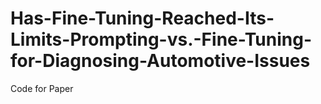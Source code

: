 # Has-Fine-Tuning-Reached-Its-Limits-Prompting-vs.-Fine-Tuning-for-Diagnosing-Automotive-Issues
Code for Paper
